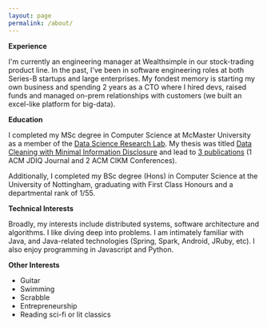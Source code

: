 ```yaml
---
layout: page
permalink: /about/
---
```


**Experience**

I'm currently an engineering manager at Wealthsimple in our stock-trading product line. In the past, I've been in software engineering roles at both Series-B startups and large enterprises. My fondest memory is starting my own business and spending 2 years as a CTO where I hired devs, raised funds and managed on-prem relationships with customers (we built an excel-like platform for big-data).

**Education**

I completed my MSc degree in Computer Science at McMaster University as a member of the [Data Science Research Lab](http://db.cas.mcmaster.ca). My thesis was titled [Data Cleaning with Minimal Information Disclosure](http://macsphere.mcmaster.ca/bitstream/11375/18075/2/gairola_dhruv_201507_msc_computer_science.pdf) and lead to [3 publications](https://scholar.google.ca/citations?user=VnJw6zIAAAAJ&hl=en) (1 ACM JDIQ Journal and 2 ACM CIKM Conferences). 

Additionally, I completed my BSc degree (Hons) in Computer Science at the University of Nottingham, graduating with First Class Honours and a departmental rank of 1/55.

**Technical Interests**

Broadly, my interests include distributed systems, software architecture and algorithms. I like diving deep into problems. I am intimately familiar with Java, and Java-related technologies (Spring, Spark, Android, JRuby, etc). I also enjoy programming in Javascript and Python.

**Other Interests**

* Guitar
* Swimming
* Scrabble
* Entrepreneurship
* Reading sci-fi or lit classics
